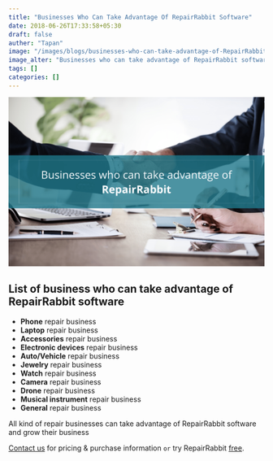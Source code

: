 ```yaml
---
title: "Businesses Who Can Take Advantage Of RepairRabbit Software"
date: 2018-06-26T17:33:58+05:30
draft: false
auther: "Tapan"
image: "/images/blogs/businesses-who-can-take-advantage-of-RepairRabbit.png"
image_alter: "Businesses who can take advantage of RepairRabbit software"
tags: []
categories: []
---
```


<img src="/images/blogs/businesses-who-can-take-advantage-of-RepairRabbit.png" alt="Businesses who can take advantage of RepairRabbit software" title="businesses who can take advantage of RepairRabbit software"/>

<br>


## List of business who can take advantage of RepairRabbit software

* **Phone** repair business 
* **Laptop** repair business
* **Accessories** repair business
* **Electronic devices** repair business
* **Auto/Vehicle** repair business
* **Jewelry** repair business
* **Watch** repair business
* **Camera** repair business
* **Drone** repair business
* **Musical instrument** repair business
* **General** repair business

All kind of repair businesses can take advantage of RepairRabbit software and grow their business

<a href="mailto:sales@repairrabbit.co?subject=Query of RepairRabbit" target="_blank">Contact us</a> for pricing & purchase information `or` try RepairRabbit <a href="https://demo.repairrabbit.co/admin" rel="noopener" target="_blank" title="RepairRabbit Demo">free</a>.

<br>
